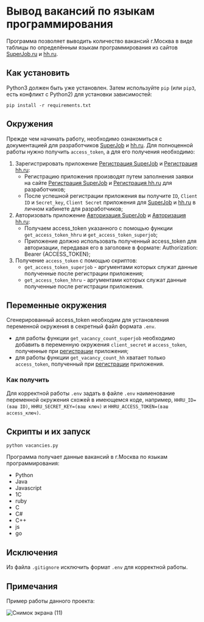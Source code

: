# Вывод вакансий по языкам программирования
Программа позволяет выводить количество вакансий г.Москва в виде таблицы по определённым языкам программирования из сайтов [SuperJob.ru](https://superjob.ru/) и [hh.ru](https://hh.ru/).
## Как установить
Python3 должен быть уже установлен. Затем используйте `pip` (или `pip3`, есть конфликт с Python2) для установки зависимостей:
```
pip install -r requirements.txt
```
## Окружения
Прежде чем начинать работу, необходимо ознакомиться с документацией для разработчиков [SuperJob](https://api.superjob.ru/) и [hh.ru](https://github.com/hhru/api?tab=readme-ov-file).
Для полноценной работы нужно получить `access_token`, а для его получения необходимо:
1. Зарегистрировать приложение [Регистрация SuperJob](https://api.superjob.ru/info/) и [Регистрация hh.ru](https://dev.hh.ru/admin):
   - Регистрацию приложения производят путем заполнения заявки на сайте [Регистрация SuperJob](https://api.superjob.ru/info/) и [Регистрация hh.ru](https://dev.hh.ru/admin) для разработчиков;
   - После успешной регистрации приложения вы получите `ID`, `Client ID` и `Secret_key`, `Client Secret` приложения для [SuperJob](https://api.superjob.ru/info/) и [hh.ru](https://dev.hh.ru/admin) в личном кабинете для разработчиков;
2. Авторизовать приложение [Авторизация SuperJob](https://api.superjob.ru/#auth) и [Авторизация hh.ru](https://api.hh.ru/openapi/redoc#tag/Avtorizaciya-prilozheniya):
    - Получаем access_token указанного с помощью функции `get_access_token_hhru` и `get_access_token_superjob`;
    - Приложение должно использовать полученный access_token для авторизации, передавая его в заголовке в формате:
      Authorization: Bearer {ACCESS_TOKEN};
3. Получение `access_token` с помощью скриптов:
   - `get_access_token_superjob` - аргументами которых служат данные полученные после регистрации приложения;
   - `get_access_token_hhru` - аргументами которых служат данные полученные после регистрации приложения.
## Переменные окружения
Сгенерированный access_token необходим для установления переменной окружения в секретный файл формата `.env`.
  - для работы функции `get_vacancy_count_superjob` необходимо добавить в переменную окружения `client_secret` и `access_token`, полученные при [регистрации](#окружения) приложения;
  - для работы функции `get_vacancy_count_hh` хватает только `access_token`, полученный при [регистрации](#окружения) приложения.
### Как получить
Для корректной работы `.env` задать в файле `.env` наименование переменной окружения схожей в имеющемся коде, например, `HHRU_ID=(ваш ID)`,
`HHRU_SECRET_KEY=(ваш ключ)` и `HHRU_ACCESS_TOKEN=(ваш access_ключ)`.
## Скрипты и их запуск
```
python vacancies.py
```
Программа получает данные вакансий в г.Москва по языкам программирования:
- Python 
- Java
- Javascript
- 1C
- ruby
- C
- C#
- C++
- js
- go
## Исключения
Из файла `.gitignore` исключить формат `.env` для корректной работы.
## Примечания
Пример работы данного проекта:

![Снимок экрана (11)](https://github.com/Magomed993/Display_of_vacancies_by_programming_languages/assets/160238040/13b88009-43ea-4170-b095-2a9a4c3652a9)
